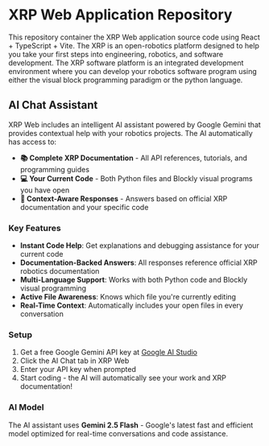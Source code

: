 # XRP Web Application Repository

This repository container the XRP Web application source code using React + TypeScript + Vite. The XRP is an open-robotics platform designed to help you take your first steps into engineering, robotics, and software development.
The XRP software platform is an integrated development environment where you can develop your robotics software program using either the visual block programming paradigm or the python language.

## AI Chat Assistant

XRP Web includes an intelligent AI assistant powered by Google Gemini that provides contextual help with your robotics projects. The AI automatically has access to:

- **📚 Complete XRP Documentation** - All API references, tutorials, and programming guides
- **💻 Your Current Code** - Both Python files and Blockly visual programs you have open
- **🎯 Context-Aware Responses** - Answers based on official XRP documentation and your specific code

### Key Features

- **Instant Code Help**: Get explanations and debugging assistance for your current code
- **Documentation-Backed Answers**: All responses reference official XRP robotics documentation
- **Multi-Language Support**: Works with both Python code and Blockly visual programming
- **Active File Awareness**: Knows which file you're currently editing
- **Real-Time Context**: Automatically includes your open files in every conversation

### Setup

1. Get a free Google Gemini API key at [Google AI Studio](https://aistudio.google.com/app/apikey)
2. Click the AI Chat tab in XRP Web
3. Enter your API key when prompted
4. Start coding - the AI will automatically see your work and XRP documentation!

### AI Model

The AI assistant uses **Gemini 2.5 Flash** - Google's latest fast and efficient model optimized for real-time conversations and code assistance. 
